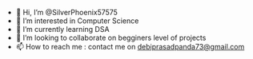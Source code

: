 - 👋 Hi, I’m @SilverPhoenix57575
- 👀 I’m interested in Computer Science
- 🌱 I’m currently learning DSA 
- 💞️ I’m looking to collaborate on begginers level of projects
- 📫 How to reach me : contact me on debiprasadpanda73@gmail.com
<!---
SilverPhoenix57575/SilverPhoenix57575 is a ✨ special ✨ repository because its `README.md` (this file) appears on your GitHub profile.
You can click the Preview link to take a look at your changes.
--->
